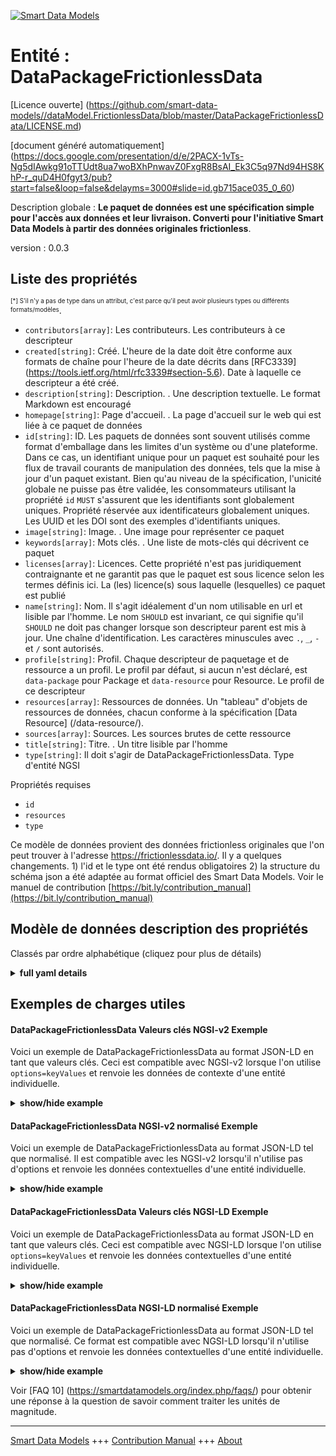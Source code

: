 <!-- 10-Header -->  
[![Smart Data Models](https://smartdatamodels.org/wp-content/uploads/2022/01/SmartDataModels_logo.png "Logo")](https://smartdatamodels.org)  
Entité : DataPackageFrictionlessData  
====================================<!-- /10-Header -->  
<!-- 15-License -->  
[Licence ouverte] (https://github.com/smart-data-models//dataModel.FrictionlessData/blob/master/DataPackageFrictionlessData/LICENSE.md)  
[document généré automatiquement] (https://docs.google.com/presentation/d/e/2PACX-1vTs-Ng5dIAwkg91oTTUdt8ua7woBXhPnwavZ0FxgR8BsAI_Ek3C5q97Nd94HS8KhP-r_quD4H0fgyt3/pub?start=false&loop=false&delayms=3000#slide=id.gb715ace035_0_60)  
<!-- /15-License -->  
<!-- 20-Description -->  
Description globale : **Le paquet de données est une spécification simple pour l'accès aux données et leur livraison. Converti pour l'initiative Smart Data Models à partir des données originales frictionless**.  
version : 0.0.3  
<!-- /20-Description -->  
<!-- 30-PropertiesList -->  

## Liste des propriétés  

<sup><sub>[*] S'il n'y a pas de type dans un attribut, c'est parce qu'il peut avoir plusieurs types ou différents formats/modèles</sub></sup>.  
- `contributors[array]`: Les contributeurs. Les contributeurs à ce descripteur  - `created[string]`: Créé. L'heure de la date doit être conforme aux formats de chaîne pour l'heure de la date décrits dans [RFC3339] (https://tools.ietf.org/html/rfc3339#section-5.6). Date à laquelle ce descripteur a été créé.  - `description[string]`: Description. . Une description textuelle. Le format Markdown est encouragé  - `homepage[string]`: Page d'accueil. . La page d'accueil sur le web qui est liée à ce paquet de données  - `id[string]`: ID. Les paquets de données sont souvent utilisés comme format d'emballage dans les limites d'un système ou d'une plateforme. Dans ce cas, un identifiant unique pour un paquet est souhaité pour les flux de travail courants de manipulation des données, tels que la mise à jour d'un paquet existant. Bien qu'au niveau de la spécification, l'unicité globale ne puisse pas être validée, les consommateurs utilisant la propriété `id` `MUST` s'assurent que les identifiants sont globalement uniques. Propriété réservée aux identificateurs globalement uniques. Les UUID et les DOI sont des exemples d'identifiants uniques.  - `image[string]`: Image. . Une image pour représenter ce paquet  - `keywords[array]`: Mots clés. . Une liste de mots-clés qui décrivent ce paquet  - `licenses[array]`: Licences. Cette propriété n'est pas juridiquement contraignante et ne garantit pas que le paquet est sous licence selon les termes définis ici. La (les) licence(s) sous laquelle (lesquelles) ce paquet est publié  - `name[string]`: Nom. Il s'agit idéalement d'un nom utilisable en url et lisible par l'homme. Le nom `SHOULD` est invariant, ce qui signifie qu'il `SHOULD` ne doit pas changer lorsque son descripteur parent est mis à jour. Une chaîne d'identification. Les caractères minuscules avec `.`, `_`, `-` et `/` sont autorisés.  - `profile[string]`: Profil. Chaque descripteur de paquetage et de ressource a un profil. Le profil par défaut, si aucun n'est déclaré, est `data-package` pour Package et `data-resource` pour Resource. Le profil de ce descripteur  - `resources[array]`: Ressources de données. Un "tableau" d'objets de ressources de données, chacun conforme à la spécification [Data Resource] (/data-resource/).  - `sources[array]`: Sources. Les sources brutes de cette ressource  - `title[string]`: Titre. . Un titre lisible par l'homme  - `type[string]`: Il doit s'agir de DataPackageFrictionlessData. Type d'entité NGSI  <!-- /30-PropertiesList -->  
<!-- 35-RequiredProperties -->  
Propriétés requises  
- `id`  - `resources`  - `type`  <!-- /35-RequiredProperties -->  
<!-- 40-RequiredProperties -->  
Ce modèle de données provient des données frictionless originales que l'on peut trouver à l'adresse https://frictionlessdata.io/. Il y a quelques changements. 1) l'id et le type ont été rendus obligatoires 2) la structure du schéma json a été adaptée au format officiel des Smart Data Models. Voir le manuel de contribution [https://bit.ly/contribution_manual](https://bit.ly/contribution_manual)  
<!-- /40-RequiredProperties -->  
<!-- 50-DataModelHeader -->  
## Modèle de données description des propriétés  
Classés par ordre alphabétique (cliquez pour plus de détails)  
<!-- /50-DataModelHeader -->  
<!-- 60-ModelYaml -->  
<details><summary><strong>full yaml details</strong></summary>    
```yaml  
DataPackageFrictionlessData:    
  description: Data Package is a simple specification for data access and delivery.Converted for Smart Data Models initiative from original frictionless data    
  properties:    
    contributors:    
      description: Contributors. The contributors to this descriptor    
      items:    
        type: string    
      type: array    
      x-ngsi:    
        type: Property    
    created:    
      description: "Created. The datetime must conform to the string formats for datetime as described in [RFC3339](https://tools.ietf.org/html/rfc3339#section-5.6). The datetime on which this descriptor was created"    
      type: string    
      x-ngsi:    
        type: Property    
    description:    
      description: Description. . A text description. Markdown is encouraged    
      type: string    
      x-ngsi:    
        type: Property    
    homepage:    
      description: Home Page. . The home on the web that is related to this data package    
      type: string    
      x-ngsi:    
        type: Property    
    id:    
      description: 'ID. A common usage pattern for Data Packages is as a packaging format within the bounds of a system or platform. In these cases, a unique identifier for a package is desired for common data handling workflows, such as updating an existing package. While at the level of the specification, global uniqueness cannot be validated, consumers using the `id` property `MUST` ensure identifiers are globally unique. A property reserved for globally unique identifiers. Examples of identifiers that are unique include UUIDs and DOIs'    
      type: string    
      x-ngsi:    
        type: Property    
    image:    
      description: Image. A image to represent this package    
      type: string    
      x-ngsi:    
        type: Property    
    keywords:    
      description: Keywords. . A list of keywords that describe this package    
      items:    
        type: string    
      type: array    
      x-ngsi:    
        type: Property    
    licenses:    
      description: Licenses. This property is not legally binding and does not guarantee that the package is licensed under the terms defined herein. The license(s) under which this package is published    
      items:    
        description: A license for this descriptor    
        properties:    
          name:    
            description: 'MUST be an Open Definition license identifier, see http://licenses.opendefinition.org/'    
            pattern: ^([-a-zA-Z0-9._])+$    
            type: string    
            x-ngsi:    
              type: Property    
          path:    
            description: 'A fully qualified URL, or a POSIX file path'    
            pattern: ^(?=^[^./~])(^((?!\.{2}).)*$).*$    
            type: string    
            x-ngsi:    
              type: Property    
          title:    
            description: A human-readable title    
            type: string    
            x-ngsi:    
              type: Property    
        type: object    
        x-ngsi:    
          type: Property    
      type: array    
      x-ngsi:    
        type: Property    
    name:    
      description: 'Name. This is ideally a url-usable and human-readable name. Name `SHOULD` be invariant, meaning it `SHOULD NOT` change when its parent descriptor is updated. An identifier string. Lower case characters with `.`, `_`, `-` and `/` are allowed'    
      type: string    
      x-ngsi:    
        type: Property    
    profile:    
      description: 'Profile. Every Package and Resource descriptor has a profile. The default profile, if none is declared, is `data-package` for Package and `data-resource` for Resource. The profile of this descriptor'    
      type: string    
      x-ngsi:    
        type: Property    
    resources:    
      description: 'Data Resources. An `array` of Data Resource objects, each compliant with the [Data Resource](/data-resource/) specification'    
      items:    
        type: string    
      type: array    
      x-ngsi:    
        type: Property    
    sources:    
      description: Sources. The raw sources for this resource    
      items:    
        type: string    
      type: array    
      x-ngsi:    
        type: Property    
    title:    
      description: Title. . A human-readable title    
      type: string    
      x-ngsi:    
        type: Property    
    type:    
      description: It has to be DataPackageFrictionlessData. NGSI entity type    
      enum:    
        - DataPackageFrictionlessData    
      type: string    
      x-ngsi:    
        type: Property    
  required:    
    - id    
    - type    
    - resources    
  type: object    
  x-derived-from: ""    
  x-disclaimer: 'Redistribution and use in source and binary forms, with or without modification, are permitted  provided that the license conditions are met. Copyleft (c) 2022 Contributors to Smart Data Models Program'    
  x-license-url: https://github.com/smart-data-models/dataModel.FrictionlessData/blob/master/DataPackageFrictionlessData/LICENSE.md    
  x-model-schema: https://smart-data-models.github.io/dataModel.FrictionlessData/DataPackageFrictionlessData/schema.json    
  x-model-tags: SDG    
  x-version: 0.0.3    
```  
</details>    
<!-- /60-ModelYaml -->  
<!-- 70-MiddleNotes -->  
<!-- /70-MiddleNotes -->  
<!-- 80-Examples -->  
## Exemples de charges utiles  
#### DataPackageFrictionlessData Valeurs clés NGSI-v2 Exemple  
Voici un exemple de DataPackageFrictionlessData au format JSON-LD en tant que valeurs clés. Ceci est compatible avec NGSI-v2 lorsque l'on utilise `options=keyValues` et renvoie les données de contexte d'une entité individuelle.  
<details><summary><strong>show/hide example</strong></summary>    
```json  
{  
  "id": "uri:ngsi-ld:datapackage:001",  
  "type": "DataPackageFrictionlessData",  
  "name": "cpi",  
  "title": "Annual Consumer Price Index (CPI)",  
  "description": "Annual Consumer Price Index (CPI) for most countries in the world. Reference year is 2005.",  
  "profile": "tabular-data-package",  
  "licenses": [  
    {  
      "name": "CC-BY-4.0",  
      "title": "Creative Commons Attribution 4.0",  
      "path": "https://creativecommons.org/licenses/by/4.0/"  
    }  
  ],  
  "keywords": [  
    "CPI",  
    "World",  
    "Consumer Price Index",  
    "Annual Data",  
    "The World Bank"  
  ],  
  "version": "2.0.0",  
  "sources": [  
    {  
      "title": "The World Bank",  
      "path": "http://data.worldbank.org/indicator/FP.CPI.TOTL"  
    }  
  ],  
  "resources": [  
    {  
      "path": "data/cpi.csv",  
      "name": "cpi",  
      "profile": "tabular-data-resource",  
      "schema": {  
        "fields": [  
          {  
            "name": "Country Name",  
            "type": "string"  
          },  
          {  
            "name": "Country Code",  
            "type": "string"  
          },  
          {  
            "name": "Year",  
            "type": "year"  
          },  
          {  
            "name": "CPI",  
            "description": "CPI (where 2005=100)",  
            "type": "number"  
          }  
        ]  
      }  
    }  
  ]  
}  
```  
</details>  
#### DataPackageFrictionlessData NGSI-v2 normalisé Exemple  
Voici un exemple de DataPackageFrictionlessData au format JSON-LD tel que normalisé. Il est compatible avec les NGSI-v2 lorsqu'il n'utilise pas d'options et renvoie les données contextuelles d'une entité individuelle.  
<details><summary><strong>show/hide example</strong></summary>    
```json  
{  
  "id": "uri:ngsi-ld:datapackage:001",  
  "type": "DataPackageFrictionlessData",  
  "name": {  
    "type": "string",  
    "value": "cpi"  
  },  
  "title": {  
    "type": "string",  
    "value": "Annual Consumer Price Index (CPI)"  
  },  
  "description": {  
    "type": "string",  
    "value": "Annual Consumer Price Index (CPI) for most countries in the world. Reference year is 2005."  
  },  
  "profile": {  
    "type": "string",  
    "value": "tabular-data-package"  
  },  
  "licenses": {  
    "type": "array",  
    "value": [  
      {  
        "name": "CC-BY-4.0",  
        "title": "Creative Commons Attribution 4.0",  
        "path": "https://creativecommons.org/licenses/by/4.0/"  
      }  
    ]  
  },  
  "keywords": {  
    "type": "array",  
    "value": [  
      "CPI",  
      "World",  
      "Consumer Price Index",  
      "Annual Data",  
      "The World Bank"  
    ]  
  },  
  "version": {  
    "type": "string",  
    "value": "2.0.0"  
  },  
  "sources": {  
    "type": "array",  
    "value": [  
      {  
        "title": "The World Bank",  
        "path": "http://data.worldbank.org/indicator/FP.CPI.TOTL"  
      }  
    ]  
  },  
  "resources": {  
    "type": "array",  
    "value": [  
      {  
        "path": "data/cpi.csv",  
        "name": "cpi",  
        "profile": "tabular-data-resource",  
        "schema": {  
          "fields": [  
            {  
              "name": "Country Name",  
              "type": "string"  
            },  
            {  
              "name": "Country Code",  
              "type": "string"  
            },  
            {  
              "name": "Year",  
              "type": "year"  
            },  
            {  
              "name": "CPI",  
              "description": "CPI (where 2005=100)",  
              "type": "number"  
            }  
          ]  
        }  
      }  
    ]  
  }  
}  
```  
</details>  
#### DataPackageFrictionlessData Valeurs clés NGSI-LD Exemple  
Voici un exemple de DataPackageFrictionlessData au format JSON-LD en tant que valeurs clés. Ceci est compatible avec NGSI-LD lorsque l'on utilise `options=keyValues` et renvoie les données contextuelles d'une entité individuelle.  
<details><summary><strong>show/hide example</strong></summary>    
```json  
{  
    "id": "uri:ngsi-ld:datapackage:001",  
    "type": "DataPackageFrictionlessData",  
    "description": "Annual Consumer Price Index (CPI) for most countries in the world. Reference year is 2005.",  
    "keywords": [  
        "CPI",  
        "World",  
        "Consumer Price Index",  
        "Annual Data",  
        "The World Bank"  
    ],  
    "licenses": [  
        {  
            "name": "CC-BY-4.0",  
            "title": "Creative Commons Attribution 4.0",  
            "path": "https://creativecommons.org/licenses/by/4.0/"  
        }  
    ],  
    "name": "cpi",  
    "profile": "tabular-data-package",  
    "resources": [  
        {  
            "path": "data/cpi.csv",  
            "name": "cpi",  
            "profile": "tabular-data-resource",  
            "schema": {  
                "fields": [  
                    {  
                        "name": "Country Name",  
                        "type": "string"  
                    },  
                    {  
                        "name": "Country Code",  
                        "type": "string"  
                    },  
                    {  
                        "name": "Year",  
                        "type": "year"  
                    },  
                    {  
                        "name": "CPI",  
                        "description": "CPI (where 2005=100)",  
                        "type": "number"  
                    }  
                ]  
            }  
        }  
    ],  
    "sources": [  
        {  
            "title": "The World Bank",  
            "path": "http://data.worldbank.org/indicator/FP.CPI.TOTL"  
        }  
    ],  
    "title": "Annual Consumer Price Index (CPI)",  
    "version": "2.0.0",  
    "@context": [  
        "https://raw.githubusercontent.com/smart-data-models/dataModel.FrictionlessData/master/context.jsonld"  
    ]  
}  
```  
</details>  
#### DataPackageFrictionlessData NGSI-LD normalisé Exemple  
Voici un exemple de DataPackageFrictionlessData au format JSON-LD tel que normalisé. Ce format est compatible avec NGSI-LD lorsqu'il n'utilise pas d'options et renvoie les données contextuelles d'une entité individuelle.  
<details><summary><strong>show/hide example</strong></summary>    
```json  
{  
    "id": "uri:ngsi-ld:datapackage:001",  
    "type": "DataPackageFrictionlessData",  
    "description": {  
        "type": "Property",  
        "value": "Annual Consumer Price Index (CPI) for most countries in the world. Reference year is 2005."  
    },  
    "keywords": {  
        "type": "Property",  
        "value": [  
            "CPI",  
            "World",  
            "Consumer Price Index",  
            "Annual Data",  
            "The World Bank"  
        ]  
    },  
    "licenses": {  
        "type": "Property",  
        "value": [  
            {  
                "name": "CC-BY-4.0",  
                "title": "Creative Commons Attribution 4.0",  
                "path": "https://creativecommons.org/licenses/by/4.0/"  
            }  
        ]  
    },  
    "name": {  
        "type": "Property",  
        "value": "cpi"  
    },  
    "profile": {  
        "type": "Property",  
        "value": "tabular-data-package"  
    },  
    "resources": {  
        "type": "Property",  
        "value": [  
            {  
                "path": "data/cpi.csv",  
                "name": "cpi",  
                "profile": "tabular-data-resource",  
                "schema": {  
                    "fields": [  
                        {  
                            "name": "Country Name",  
                            "type": "string"  
                        },  
                        {  
                            "name": "Country Code",  
                            "type": "string"  
                        },  
                        {  
                            "name": "Year",  
                            "type": "year"  
                        },  
                        {  
                            "name": "CPI",  
                            "description": "CPI (where 2005=100)",  
                            "type": "number"  
                        }  
                    ]  
                }  
            }  
        ]  
    },  
    "sources": {  
        "type": "Property",  
        "value": [  
            {  
                "title": "The World Bank",  
                "path": "http://data.worldbank.org/indicator/FP.CPI.TOTL"  
            }  
        ]  
    },  
    "title": {  
        "type": "Property",  
        "value": "Annual Consumer Price Index (CPI)"  
    },  
    "version": {  
        "type": "Property",  
        "value": "2.0.0"  
    },  
    "@context": [  
        "https://raw.githubusercontent.com/smart-data-models/dataModel.FrictionlessData/master/context.jsonld"  
    ]  
}  
```  
</details><!-- /80-Examples -->  
<!-- 90-FooterNotes -->  
<!-- /90-FooterNotes -->  
<!-- 95-Units -->  
Voir [FAQ 10] (https://smartdatamodels.org/index.php/faqs/) pour obtenir une réponse à la question de savoir comment traiter les unités de magnitude.  
<!-- /95-Units -->  
<!-- 97-LastFooter -->  
---  
[Smart Data Models](https://smartdatamodels.org) +++ [Contribution Manual](https://bit.ly/contribution_manual) +++ [About](https://bit.ly/Introduction_SDM)<!-- /97-LastFooter -->  
